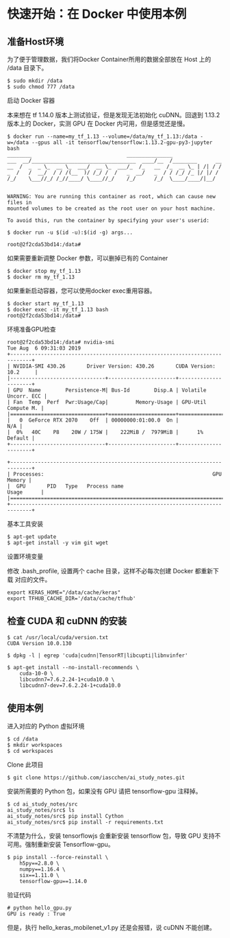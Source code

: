 # 快速开始：在 Docker 中使用本例

## 准备Host环境

为了便于管理数据，我们将Docker Container所用的数据全部放在 Host 上的 /data 目录下。

    $ sudo mkdir /data
    $ sudo chmod 777 /data

启动 Docker 容器

本来想在 tf 1.14.0 版本上测试验证，但是发现无法初始化 cuDNN。回退到 1.13.2 版本上的 Docker，实测 GPU 在 Docker 内可用，但是感觉还是慢。 

    $ docker run --name=my_tf_1.13 --volume=/data/my_tf_1.13:/data -w=/data --gpus all -it tensorflow/tensorflow:1.13.2-gpu-py3-jupyter bash
    ________                               _______________
    ___  __/__________________________________  ____/__  /________      __
    __  /  _  _ \_  __ \_  ___/  __ \_  ___/_  /_   __  /_  __ \_ | /| / /
    _  /   /  __/  / / /(__  )/ /_/ /  /   _  __/   _  / / /_/ /_ |/ |/ /
    /_/    \___//_/ /_//____/ \____//_/    /_/      /_/  \____/____/|__/
    
    
    WARNING: You are running this container as root, which can cause new files in
    mounted volumes to be created as the root user on your host machine.
    
    To avoid this, run the container by specifying your user's userid:
    
    $ docker run -u $(id -u):$(id -g) args...
    
    root@2f2cda53bd14:/data#

如果需要重新调整 Docker 参数，可以删掉已有的 Container

    $ docker stop my_tf_1.13
    $ docker rm my_tf_1.13

如果重新启动容器，您可以使用docker exec重用容器。

    $ docker start my_tf_1.13
    $ docker exec -it my_tf_1.13 bash
    root@2f2cda53bd14:/data#

环境准备GPU检查

    root@2f2cda53bd14:/data# nvidia-smi
    Tue Aug  6 09:31:03 2019
    +-----------------------------------------------------------------------------+
    | NVIDIA-SMI 430.26       Driver Version: 430.26       CUDA Version: 10.2     |
    |-------------------------------+----------------------+----------------------+
    | GPU  Name        Persistence-M| Bus-Id        Disp.A | Volatile Uncorr. ECC |
    | Fan  Temp  Perf  Pwr:Usage/Cap|         Memory-Usage | GPU-Util  Compute M. |
    |===============================+======================+======================|
    |   0  GeForce RTX 2070    Off  | 00000000:01:00.0  On |                  N/A |
    |  0%   40C    P8    20W / 175W |    222MiB /  7979MiB |      1%      Default |
    +-------------------------------+----------------------+----------------------+
    
    +-----------------------------------------------------------------------------+
    | Processes:                                                       GPU Memory |
    |  GPU       PID   Type   Process name                             Usage      |
    |=============================================================================|
    +-----------------------------------------------------------------------------+

基本工具安装

    $ apt-get update
    $ apt-get install -y vim git wget

设置环境变量

修改 .bash_profile, 设置两个 cache 目录，这样不必每次创建 Docker 都重新下载 对应的文件。

    export KERAS_HOME="/data/cache/keras"
    export TFHUB_CACHE_DIR='/data/cache/tfhub'

## 检查 CUDA 和 cuDNN 的安装

    $ cat /usr/local/cuda/version.txt
    CUDA Version 10.0.130
    
    $ dpkg -l | egrep 'cuda|cudnn|TensorRT|libcupti|libnvinfer'
    
    $ apt-get install --no-install-recommends \
        cuda-10-0 \
        libcudnn7=7.6.2.24-1+cuda10.0 \
        libcudnn7-dev=7.6.2.24-1+cuda10.0
    
## 使用本例

进入对应的 Python 虚拟环境

    $ cd /data
    $ mkdir workspaces
    $ cd workspaces

Clone 此项目

    $ git clone https://github.com/iascchen/ai_study_notes.git
    
安装所需要的 Python 包，如果没有 GPU 请把 tensorflow-gpu 注释掉。
    
    $ cd ai_study_notes/src
    ai_study_notes/src$ ls
    ai_study_notes/src$ pip install Cython
    ai_study_notes/src$ pip install -r requirements.txt
    
不清楚为什么，安装 tensorflowjs 会重新安装 tensorflow 包，导致 GPU 支持不可用。强制重新安装 Tensorflow-gpu。

    $ pip install --force-reinstall \
        h5py==2.8.0 \
        numpy==1.16.4 \
        six==1.11.0 \
        tensorflow-gpu==1.14.0 
    
验证代码

    # python hello_gpu.py
    GPU is ready : True    
    
但是，执行 hello_keras_mobilenet_v1.py 还是会报错，说 cuDNN 不能创建。
